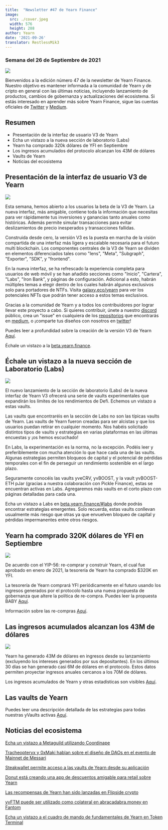 ```yaml
---
title:  "Newsletter #47 de Yearn Finance"
image:
  src: ./cover.jpeg
  width: 576
  height: 288
author: Yearn
date: '2021-09-26'
translator: RestlessMik3
---
```


### Semana del 26 de Septiembre de 2021

![](/_posts/_newsletters/Yearn-Finance-Newsletter-47/cover.jpeg?w=880&h=440)

Bienvenidos a la edición número 47 de la newsletter de Yearn Finance. Nuestro objetivo es mantener informada a la comunidad de Yearn y de cripto en general con las últimas noticias, incluyendo lanzamiento de productos, cambios de gobernanza y actualizaciones del ecosistema. Si estás interesado en aprender más sobre Yearn Finance, sigue las cuentas oficiales de [Twitter](https://twitter.com/iearnfinance) y [Medium](https://medium.com/iearn). 

## Resumen

-   Presentación de la interfaz de usuario V3 de Yearn
-   Echa un vistazo a la nueva sección de laboratorio (Labs)
-   Yearn ha comprado 320k dólares de YFI en Septiembre
-   Los ingresos acumulados del protocolo alcanzan los 43M de dólares
-   Vaults de Yearn
-   Noticias del ecosistema

## Presentación de la interfaz de usuario V3 de Yearn

![](/_posts/_newsletters/Yearn-Finance-Newsletter-47/image2.jpg?w=800&h=450)

Esta semana, hemos abierto a los usuarios la beta de la V3 de Yearn. La nueva interfaz, más amigable, contiene toda la información que necesitas para ver rápidamente tus inversiones y ganancias tanto anuales como históricas. Además permite simular transacciones para evitar deslizamientos de precio inesperados y transacciones fallidas.

Construida desde cero, la versión V3 es la puesta en marcha de la visión compartida de una interfaz más ligera y escalable necesaria para el futuro multi blockchain. Los componentes centrales de la V3 de Yearn se dividen en elementos diferenciados tales como "lens", "Meta", "Subgraph", "Exporter", "SDK", y "frontend".

En la nueva interfaz, se ha refrescado la experiencia completa para usuarios de web móvil y se han añadido secciones como "Inicio", "Cartera", "Labs", "Iron Bank", y páginas de configuración. Adicional a esto, habrán múltiples temas a elegir dentro de los cuales habrán algunos exclusivos solo para portadores de NTFs. Visita [galaxy.eco/yearn](https://galaxy.eco/yearn) para ver los potenciales NFTs que podrán tener acceso a estos temas exclusivos.

Gracias a la comunidad de Yearn y a todos los contribuidores por lograr llevar este proyecto a cabo. Si quieres contribuir, únete a nuestro [discord](https://discord.gg/8rF374XkXy) público, crea un "issue" en cualquiera de los [repositorios](https://github.com/yearn) que encontrarás en [medium](https://medium.com/iearn/yearn-ui-v3-0-a194355bdb1f), o ¡comparte tus diseños con nosotros en [twitter](https://twitter.com/iearnfinance)!

Puedes leer a profundidad sobre la creación de la versión V3 de Yearn [Aquí](https://medium.com/iearn/yearn-ui-v3-0-a194355bdb1f).

Échale un vistazo a la [beta.yearn.finance](https://beta.yearn.finance/).

## Échale un vistazo a la nueva sección de Laboratorio (Labs)

![](/_posts/_newsletters/Yearn-Finance-Newsletter-47/image3.jpg?w=1200&h=820)

El nuevo lanzamiento de la sección de laboratorio (Labs) de la nueva interfaz de Yearn V3 ofrecerá una serie de vaults experimentales que expandirán los límites de los rendimientos de Defi. Echemos un vistazo a estas vaults.

Las vaults que encontraréis en la sección de Labs no son las típicas vaults de Yearn. Las vaults de Yearn fueron creadas para ser alcistas y que los usuarios puedan retirar en cualquier momento. Nos habéis solicitado distintos tipos de vaults y estrategias en varias plataformas en las últimas encuestas y ¡os hemos escuchado!

En Labs, la experimentación es la norma, no la excepción. Podéis leer y preferiblemente con mucha atención lo que hace cada una de las vaults. Algunas estrategias permiten bloqueos de capital y el potencial de pérdidas temporales con el fin de perseguir un rendimiento sostenible en el largo plazo.

Seguramente conocéis las vaults yveCRV, yvBOOST, y la vault yvBOOST-ETH pJar (gracias a nuestra colaboración con Pickle Finance), estas se encuentran activas en Labs. Agregaremos más vaults en el corto plazo con páginas detalladas para cada una.

Echa un vistazo a Labs en [beta.yearn.finance/#labs](https://beta.yearn.finance/#/labs) donde podrás encontrar estrategias emergentes. Solo recuerda, estas vaults conllevan usualmente más riesgo que otras ya que envuelven bloqueo de capital y pérdidas impermanentes entre otros riesgos.

## Yearn ha comprado 320K dólares de YFI en Septiembre

![](/_posts/_newsletters/Yearn-Finance-Newsletter-47/image4.jpg?w=1456&h=805)

De acuerdo con el YIP-56: re-comprar y construir Yearn, el cual fue aprobado en enero de 2021, la tesorería de Yearn ha comprado $320K en YFI.

La tesorería de Yearn comprará YFI periódicamente en el futuro usando los ingresos generados por el protocolo hasta una nueva propuesta de gobernanza que altere la política de re-compra. Puedes leer la propuesta BABY [Aquí](https://snapshot.org/#/yearn/proposal/Qmb6gBzjvgLMazSrQQGVcjutLNdkVyM2Lh6yckMzdoaHWZ). 

Información sobre las re-compras [Aquí](https://www.yfistats.com/financials/YFIBuybacks.html).

## Las ingresos acumulados alcanzan los 43M de dólares

![](/_posts/_newsletters/Yearn-Finance-Newsletter-47/image5.jpg?w=1456&h=827)

Yearn ha generado 43M de dólares en ingresos desde su lanzamiento (excluyendo los intereses generados por sus depositantes). En los últimos 30 días se han generado casi 6M de dólares en el protocolo. Estos datos permiten proyectar ingresos anuales cercanos a los 70M de dólares.

Los ingresos acumulados de Yearn y otras estadísticas son visibles [Aquí](https://www.yfistats.com/).

## Las vaults de Yearn

Puedes leer una descripción detallada de las estrategias para todas nuestras yVaults activas [Aquí](https://medium.com/yearn-state-of-the-vaults/the-vaults-at-yearn-9237905ffed3).

## Noticias del ecosistema

[Echa un vistazo a Metaguild utilizando Coordinape](https://twitter.com/metaguildcom/status/1440368717888557068)

[Tracheopteryx y 0xMaki hablan sobre el diseño de DAOs en el evento de Mainnet de Messari](https://twitter.com/MessariCrypto/status/1440412651457110020)

[Steakwallet permite acceso a las vaults de Yearn desde su aplicación](https://twitter.com/steakwallet/status/1440734147194994694)

[Donut está creando una app de descuentos amigable para retail sobre Yearn](https://twitter.com/bantg/status/1438680337735987209)

[Las recompensas de Yearn han sido lanzadas en Flipside crypto](https://twitter.com/flipsidecrypto/status/1438613782507446273)

[yvFTM puede ser utilizado como colateral en abracadabra.money en Fantom](https://twitter.com/MIM_Spell/status/1441912161001820161?s=20)

[Echa un vistazo a el cuadro de mando de fundamentales de Yearn en Token Terminal](https://twitter.com/iearnfinance/status/1441179921523507200)
